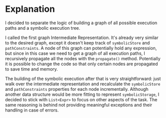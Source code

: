 # Explanation

I decided to separate the logic of building a graph of all possible execution paths and a symbolic
execution tree.

I called the first graph Intermediate Representation. It's already very similar to
the desired graph, except it doesn't keep track of `symbolicStore` and `pathConstraints`. A node of
this graph can potentially hold any expression, but since in this case we need to get a graph of all
execution paths, I recursively propagate all the nodes with the `propagate()` method. Potentially it
is
possible to change the code so that only certain nodes are propagated to save time and memory.

The building of the symbolic execution after that is very straightforward: just walk over the
intermediate representation and recalculate the `symbolicStore` and `pathConstraints` properties
for each node incrementally. Although another data structure would be more fitting to represent
`symbolicStorage`, I decided to stick with `List<Expr>` to focus on other aspects of the task.
The same reasoning is behind not providing meaningful exceptions and their handling in case of
errors.